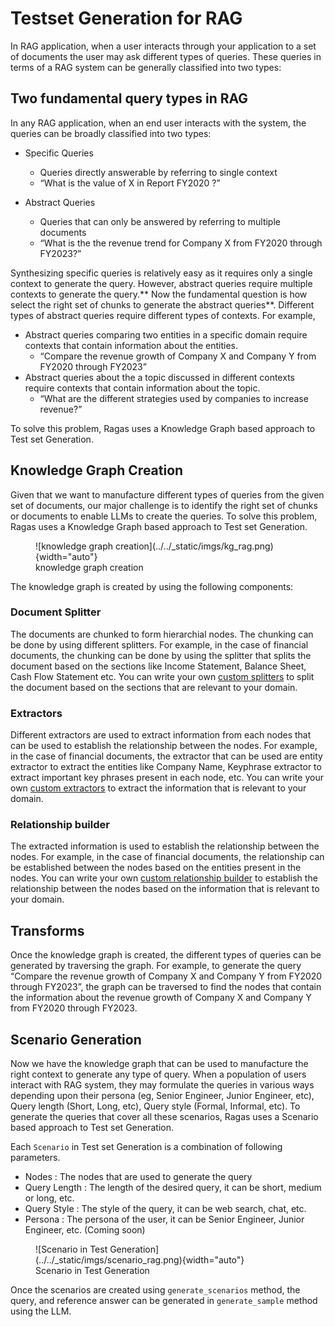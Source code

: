 # Testset Generation for RAG

In RAG application, when a user interacts through your application to a set of documents the user may ask different types of queries. These queries in terms of a RAG system can be generally classified into two types:

## Two fundamental query types in RAG

In any RAG application, when an end user interacts with the system, the queries can be broadly classified into two types:

- Specific Queries
    - Queries directly answerable by referring to single context
    - “What is the value of X in Report FY2020 ?”

- Abstract Queries

    - Queries that can only be answered by referring to multiple documents
    - “What is the the revenue trend for Company X from FY2020 through FY2023?”


Synthesizing specific queries is relatively easy as it requires only a single context to generate the query. However, abstract queries require multiple contexts to generate the query.** Now the fundamental question is how select the right set of chunks to generate the abstract queries**. Different types of abstract queries require different types of contexts. For example, 

- Abstract queries comparing two entities in a specific domain require contexts that contain information about the entities.
    - “Compare the revenue growth of Company X and Company Y from FY2020 through FY2023”
- Abstract queries about the a topic discussed in different contexts require contexts that contain information about the topic.
    - “What are the different strategies used by companies to increase revenue?”


To solve this problem, Ragas uses a Knowledge Graph based approach to Test set Generation.

## Knowledge Graph Creation

Given that we want to manufacture different types of queries from the given set of documents, our major challenge is to identify the right set of chunks or documents to enable LLMs to create the queries. To solve this problem, Ragas uses a Knowledge Graph based approach to Test set Generation. 

<figure markdown="span">
  ![knowledge graph creation](../../_static/imgs/kg_rag.png){width="auto"}
  <figcaption>knowledge graph creation</figcaption>
</figure>


The knowledge graph is created by using the following components:

### Document Splitter
    
The documents are chunked to form hierarchial nodes. The chunking can be done by using different splitters. For example, in the case of financial documents, the chunking can be done by using the splitter that splits the document based on the sections like Income Statement, Balance Sheet, Cash Flow Statement etc. You can write your own [custom splitters]() to split the document based on the sections that are relevant to your domain.


### Extractors

Different extractors are used to extract information from each nodes that can be used to establish the relationship between the nodes. For example, in the case of financial documents, the extractor that can be used are entity extractor to extract the entities like Company Name, Keyphrase extractor to extract important key phrases present in each node, etc. You can write your own [custom extractors]() to extract the information that is relevant to your domain.

### Relationship builder

The extracted information is used to establish the relationship between the nodes. For example, in the case of financial documents, the relationship can be established between the nodes based on the entities present in the nodes.
You can write your own [custom relationship builder]() to establish the relationship between the nodes based on the information that is relevant to your domain.



## Transforms 


Once the knowledge graph is created, the different types of queries can be generated by traversing the graph. For example, to generate the query “Compare the revenue growth of Company X and Company Y from FY2020 through FY2023”, the graph can be traversed to find the nodes that contain the information about the revenue growth of Company X and Company Y from FY2020 through FY2023. 

## Scenario Generation

Now we have the knowledge graph that can be used to manufacture the right context to generate any type of query. When a population of users interact with RAG system, they may formulate the queries in various ways depending upon their persona (eg, Senior Engineer, Junior Engineer, etc), Query length (Short, Long, etc), Query style (Formal, Informal, etc). To generate the queries that cover all these scenarios, Ragas uses a Scenario based approach to Test set Generation.

Each `Scenario` in Test set Generation is a combination of following parameters. 

- Nodes : The nodes that are used to generate the query
- Query Length : The length of the desired query, it can be short, medium or long, etc. 
- Query Style : The style of the query, it can be  web search, chat, etc.
- Persona : The persona of the user, it can be Senior Engineer, Junior Engineer, etc. (Coming soon)

<figure markdown="span">
  ![Scenario in Test Generation](../../_static/imgs/scenario_rag.png){width="auto"}
  <figcaption>Scenario in Test Generation</figcaption>
</figure>


Once the scenarios are created using `generate_scenarios` method, the query, and reference answer can be generated in `generate_sample` method using the LLM. 
